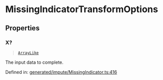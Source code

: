 # MissingIndicatorTransformOptions

## Properties

### X?

> [`ArrayLike`](../types/ArrayLike.md)

The input data to complete.

Defined in:  [generated/impute/MissingIndicator.ts:416](https://github.com/transitive-bullshit/scikit-learn-ts/blob/b59c1ff/packages/sklearn/src/generated/impute/MissingIndicator.ts#L416)
